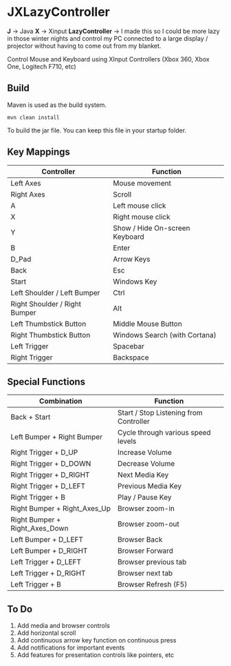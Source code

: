 # JXLazyController

**J**    -> Java
**X**    -> Xinput
**LazyController** -> I made this so I could be more lazy in those winter nights and control my PC connected to a large display / projector without having to come out from my blanket.

Control Mouse and Keyboard using XInput Controllers (Xbox 360, Xbox One, Logitech F710, etc)

## Build
Maven is used as the build system. 

    mvn clean install

To build the jar file. You can keep this file in your startup folder.

## Key Mappings
| Controller |  Function|
|--|--|
| Left Axes |  Mouse movement
Right Axes | Scroll
A | Left mouse click
X | Right mouse click
Y | Show / Hide On-screen Keyboard
B | Enter
D_Pad | Arrow Keys
Back | Esc
Start | Windows Key
Left Shoulder / Left Bumper | Ctrl 
Right Shoulder / Right Bumper | Alt 
Left Thumbstick Button | Middle Mouse Button 
Right Thumbstick Button | Windows Search (with Cortana)
Left Trigger | Spacebar 
Right Trigger | Backspace |



## Special Functions
| Combination | Function  |
|--|--|
| Back + Start | Start / Stop Listening from Controller  
 Left Bumper + Right Bumper | Cycle through various speed levels 
 Right Trigger + D_UP | Increase Volume 
 Right Trigger + D_DOWN | Decrease Volume 
 Right Trigger + D_RIGHT | Next Media Key
 Right Trigger + D_LEFT | Previous Media Key
 Right Trigger + B | Play / Pause Key
 Right Bumper + Right_Axes_Up | Browser zoom-in 
 Right Bumper + Right_Axes_Down | Browser zoom-out
 Left Bumper + D_LEFT | Browser Back
 Left Bumper + D_RIGHT | Browser Forward
 Left Trigger + D_LEFT | Browser previous tab 
 Left Trigger + D_RIGHT | Browser next tab 
 Left Trigger + B | Browser Refresh (F5) |



## To Do

1. Add media and browser controls
2. Add horizontal scroll
3. Add continuous arrow key function on continuous press
4. Add notifications for important events 
5. Add features for presentation controls like pointers, etc


